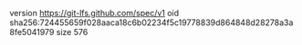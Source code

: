 version https://git-lfs.github.com/spec/v1
oid sha256:724455659f028aaca18c6b02234f5c19778839d864848d28278a3a8fe5041979
size 576

